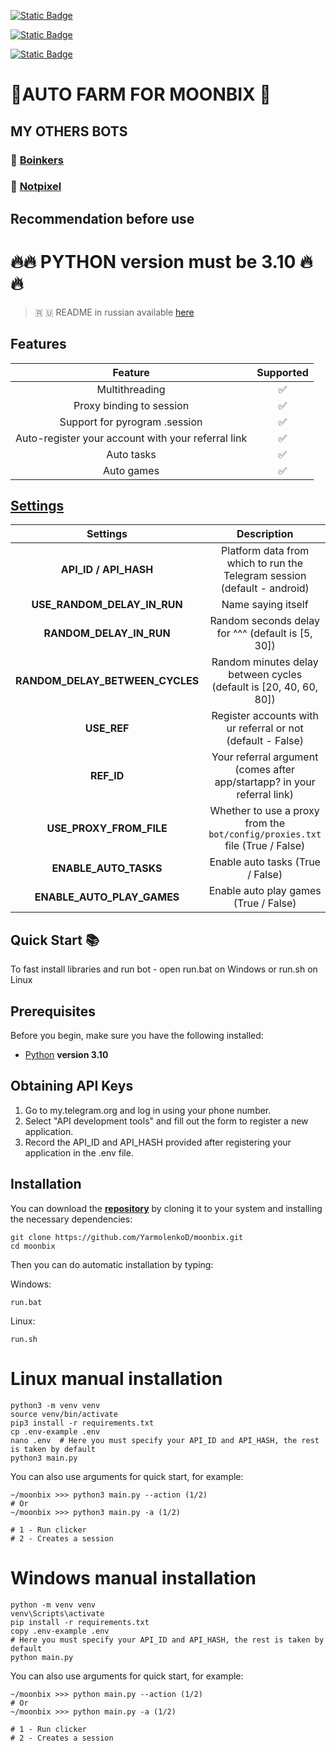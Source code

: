 [![Static Badge](https://img.shields.io/badge/Telegram-Channel-Link?style=for-the-badge&logo=Telegram&logoColor=white&logoSize=auto&color=blue)](https://t.me/hidden_coding)

[![Static Badge](https://img.shields.io/badge/Telegram-Chat-yes?style=for-the-badge&logo=Telegram&logoColor=white&logoSize=auto&color=blue)](https://t.me/hidden_codding_chat)

[![Static Badge](https://img.shields.io/badge/Telegram-Bot%20Link-Link?style=for-the-badge&logo=Telegram&logoColor=white&logoSize=auto&color=blue)](https://t.me/Binance_Moonbix_bot/start?startApp=ref_355876562&startapp=ref_355876562&utm_medium=web_share_copy)

# 🚀AUTO FARM FOR MOONBIX 🚀

## MY OTHERS BOTS

### 💩 [Boinkers](https://github.com/YarmolenkoD/boinkers)
### 🎨 [Notpixel](https://github.com/YarmolenkoD/notpixel)

## Recommendation before use

# 🔥🔥 PYTHON version must be 3.10 🔥🔥

> 🇷 🇺 README in russian available [here](README-RU.md)

## Features  
|                      Feature                       | Supported |
|:--------------------------------------------------:|:---------:|
|                   Multithreading                   |     ✅     |
|              Proxy binding to session              |     ✅     |
|           Support for pyrogram .session            |     ✅     |
| Auto-register your account with your referral link |     ✅     |
|                     Auto tasks                     |     ✅     |
|                     Auto games                     |     ✅     |


## [Settings](https://github.com/YarmolenkoD/moonbix/blob/main/.env-example/)
|              Settings              |                                     Description                                      |
|:----------------------------------:|:------------------------------------------------------------------------------------:|
|       **API_ID / API_HASH**        |       Platform data from which to run the Telegram session (default - android)       |
|    **USE_RANDOM_DELAY_IN_RUN**     |                                  Name saying itself                                  |
|      **RANDOM_DELAY_IN_RUN**       |                  Random seconds delay for ^^^ (default is [5, 30])                   |
| **RANDOM_DELAY_BETWEEN_CYCLES**    |     Random minutes delay between cycles (default is [20, 40, 60, 80])                |
|            **USE_REF**             |             Register accounts with ur referral or not (default - False)              |
|             **REF_ID**             |       Your referral argument (comes after app/startapp? in your referral link)       |
|      **USE_PROXY_FROM_FILE**       |     Whether to use a proxy from the `bot/config/proxies.txt` file (True / False)     |
|       **ENABLE_AUTO_TASKS**        |                           Enable auto tasks (True / False)                           |
|     **ENABLE_AUTO_PLAY_GAMES**     |                        Enable auto play games (True / False)                         |

## Quick Start 📚

To fast install libraries and run bot - open run.bat on Windows or run.sh on Linux

## Prerequisites
Before you begin, make sure you have the following installed:
- [Python](https://www.python.org/downloads/) **version 3.10**

## Obtaining API Keys
1. Go to my.telegram.org and log in using your phone number.
2. Select "API development tools" and fill out the form to register a new application.
3. Record the API_ID and API_HASH provided after registering your application in the .env file.

## Installation
You can download the [**repository**](https://github.com/YarmolenkoD/moonbix) by cloning it to your system and installing the necessary dependencies:
```shell
git clone https://github.com/YarmolenkoD/moonbix.git
cd moonbix
```

Then you can do automatic installation by typing:

Windows:
```shell
run.bat
```

Linux:
```shell
run.sh
```

# Linux manual installation
```shell
python3 -m venv venv
source venv/bin/activate
pip3 install -r requirements.txt
cp .env-example .env
nano .env  # Here you must specify your API_ID and API_HASH, the rest is taken by default
python3 main.py
```

You can also use arguments for quick start, for example:
```shell
~/moonbix >>> python3 main.py --action (1/2)
# Or
~/moonbix >>> python3 main.py -a (1/2)

# 1 - Run clicker
# 2 - Creates a session
```

# Windows manual installation
```shell
python -m venv venv
venv\Scripts\activate
pip install -r requirements.txt
copy .env-example .env
# Here you must specify your API_ID and API_HASH, the rest is taken by default
python main.py
```

You can also use arguments for quick start, for example:
```shell
~/moonbix >>> python main.py --action (1/2)
# Or
~/moonbix >>> python main.py -a (1/2)

# 1 - Run clicker
# 2 - Creates a session
```
